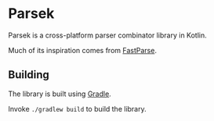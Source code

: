 # Parsek

Parsek is a cross-platform parser combinator library in Kotlin.

Much of its inspiration comes from [FastParse](https://github.com/lihaoyi/fastparse).

Building
---

The library is built using [Gradle](https://gradle.org).

Invoke `./gradlew build` to build the library.
